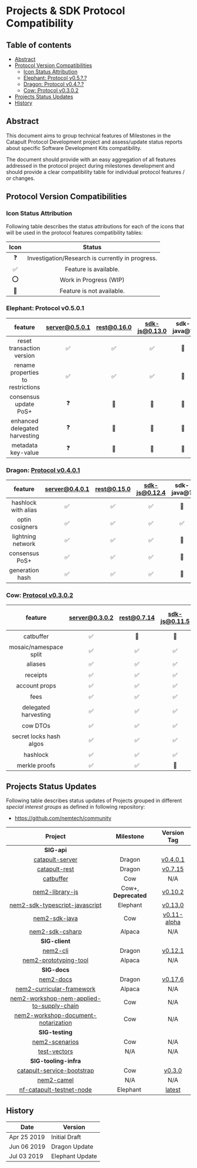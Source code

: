 # Projects & SDK Protocol Compatibility

## Table of contents

- [Abstract](#abstract)
- [Protocol Version Compatibilities](#protocol-version-compatibilities)
  - [Icon Status Attribution](#icon-status-attribution)
  - [Elephant: Protocol v0.5.?.?](#elephant-protocol-v05)
  - [Dragon: Protocol v0.4.?.?](#dragon-protocol-v04)
  - [Cow: Protocol v0.3.0.2](#cow-protocol-v0302)
- [Projects Status Updates](#projects-status-updates)
- [History](#history)	

## Abstract

This document aims to group technical features of Milestones in the Catapult Protocol Development project and assess/update status reports about specific Software Development Kits compatibility.

The document should provide with an easy aggregation of all features addressed in the protocol project during milestones development and should provide a clear compatibility table for individual protocol features / or changes.

## Protocol Version Compatibilities

### Icon Status Attribution

Following table describes the status attributions for each of the icons that will be used in the protocol features compatibility tables:

| Icon | Status |
| :-: | :-: |
| :question: | Investigation/Research is currently in progress. |
| :white_check_mark: | Feature is available. |
| :o: | Work in Progress (WIP) |
| :stop_sign: | Feature is not available. |

### Elephant: Protocol v0.5.0.1

| feature | server@0.5.0.1 | rest@0.16.0 | sdk-js@0.13.0 | sdk-java@? | sdk-python@? | sdk-unity@? | sdk-php@? |
| :-: |:-: | :-: | :-: | :-: | :-: | :-: | :-: |
| reset transaction version | :white_check_mark:  | :white_check_mark:  | :white_check_mark:  | :stop_sign:  | :stop_sign: | :stop_sign: | :stop_sign: |
| rename properties to restrictions | :white_check_mark:  | :white_check_mark:  | :white_check_mark:  | :stop_sign:  | :stop_sign: | :stop_sign: | :stop_sign: |
| consensus update PoS+ | :question:  | :stop_sign:  | :stop_sign:  | :stop_sign:  | :stop_sign: | :stop_sign: | :stop_sign: |
| enhanced delegated harvesting | :question:  | :stop_sign:  | :stop_sign:  | :stop_sign:  | :stop_sign: | :stop_sign: | :stop_sign: |
| metadata key-value| :question:  | :stop_sign:  | :stop_sign:  | :stop_sign:  | :stop_sign: | :stop_sign: | :stop_sign: |

### Dragon: [Protocol v0.4.0.1](https://github.com/nemtech/catapult-server/milestone/5)

| feature | server@0.4.0.1 | rest@0.15.0 | sdk-js@0.12.4 | sdk-java@? | sdk-python@? | sdk-unity@? | sdk-php@? |
| :-: |:-: | :-: | :-: | :-: | :-: | :-: | :-: |
| hashlock with alias | :white_check_mark:  | :white_check_mark:  | :white_check_mark:  | :stop_sign:  | :stop_sign: | :stop_sign: | :stop_sign: |
| optin cosigners | :white_check_mark: | :white_check_mark:  | :white_check_mark:  | :white_check_mark:  | :stop_sign: | :stop_sign: | :stop_sign: |
| lightning network | :white_check_mark:  | :white_check_mark:  | :white_check_mark:  | :stop_sign:  | :stop_sign: | :stop_sign: | :stop_sign: |
| consensus PoS+ | :white_check_mark:  | :white_check_mark:  | :white_check_mark:  | :stop_sign:  | :stop_sign: | :stop_sign: | :stop_sign: |
| generation hash | :white_check_mark:  | :white_check_mark:  | :white_check_mark:  | :stop_sign:  | :stop_sign: | :stop_sign: | :stop_sign: |

### Cow: [Protocol v0.3.0.2](https://github.com/nemtech/catapult-server/milestone/3)

| feature | [server@0.3.0.2](https://github.com/nemtech/catapult-server/releases/tag/v0.3.0.2) | [rest@0.7.14](https://github.com/nemtech/catapult-rest/releases/tag/v0.7.14) | [sdk-js@0.11.5](https://github.com/nemtech/nem2-sdk-typescript-javascript/releases/tag/v0.11.5) | [sdk-java@0.11-alpha](https://github.com/nemtech/nem2-sdk-java/releases/tag/v0.11-alpha) | sdk-python@? | sdk-unity@? | sdk-php@? |
| :-: |:-: | :-: | :-: | :-: | :-: | :-: | :-: |
| catbuffer | :white_check_mark:  | :stop_sign:  | :stop_sign:  |  :o: | :stop_sign: | :stop_sign: | :stop_sign: |
| mosaic/namespace split | :white_check_mark:  | :white_check_mark:  | :white_check_mark:  | :white_check_mark:  | :white_check_mark: | :stop_sign: | :stop_sign: |
| aliases | :white_check_mark:  | :white_check_mark:  | :white_check_mark:  | :white_check_mark:  | :white_check_mark: | :stop_sign: | :stop_sign: |
| receipts | :white_check_mark:  | :white_check_mark:  | :white_check_mark:  | :o: | :stop_sign: | :stop_sign: | :stop_sign: |
| account props | :white_check_mark:  | :white_check_mark:  | :white_check_mark:  | :white_check_mark:  | :stop_sign: | :stop_sign: | :stop_sign: |
| fees | :white_check_mark:  | :white_check_mark:  | :white_check_mark:  | :white_check_mark: | :o: | :stop_sign: | :stop_sign: |
| delegated harvesting | :white_check_mark:  | :white_check_mark:  | :white_check_mark:  | :white_check_mark:  | :stop_sign: | :stop_sign: | :stop_sign: |
| cow DTOs | :white_check_mark:  | :white_check_mark:  | :white_check_mark:  | :white_check_mark:  |  :o: | :stop_sign: | :stop_sign: |
| secret locks hash algos | :white_check_mark:  | :white_check_mark:  | :white_check_mark:  | :white_check_mark:  | :stop_sign: | :stop_sign: | :stop_sign: |
| hashlock | :white_check_mark:  | :white_check_mark:  | :white_check_mark:  | :white_check_mark:  | :o: | :stop_sign: | :stop_sign: |
| merkle proofs | :white_check_mark:  | :white_check_mark:  | :stop_sign:  | :stop_sign:  | :stop_sign: | :stop_sign: | :stop_sign: |

## Projects Status Updates

Following table describes status updates of Projects grouped in different _special interest groups_ as defined in following repository:

  - https://github.com/nemtech/community

| Project | Milestone | Version Tag |
| :-:  | :-: | :-: |
|**SIG-api** | | |
| [catapult-server](https://github.com/nemtech/catapult-server) | Dragon | [v0.4.0.1](https://github.com/nemtech/catapult-server/releases/tag/v0.4.0.1) |
| [catapult-rest](https://github.com/nemtech/catapult-server) | Dragon | [v0.7.15](https://github.com/nemtech/catapult-rest/releases/tag/v0.7.15) |
| [catbuffer](https://github.com/nemtech/catbuffer) | Cow | N/A |
| [nem2-library-js](https://github.com/nemtech/nem2-library-js) | Cow+, **Deprecated** | [v0.10.2](https://github.com/nemtech/nem2-library-js/releases/tag/v0.10.2) |
| [nem2-sdk-typescript-javascript](https://github.com/nemtech/nem2-sdk-typescript-javascript) | Elephant | [v0.13.0](https://github.com/nemtech/nem2-sdk-typescript-javascript/releases/tag/v0.13.0) |
| [nem2-sdk-java](https://github.com/nemtech/nem2-sdk-java) | Cow | [v0.11-alpha](https://github.com/nemtech/nem2-sdk-java/releases/tag/v0.11-alpha) |
| [nem2-sdk-csharp](https://github.com/nemtech/nem2-sdk-csharp) | Alpaca | N/A |
|**SIG-client** | | |
| [nem2-cli](https://github.com/nemtech/nem2-cli) | Dragon | [v0.12.1](https://github.com/nemtech/nem2-cli/releases/tag/v0.12.1) |
| [nem2-prototyping-tool](https://github.com/nemtech/nem2-prototyping-tool) | Alpaca | N/A | Depends on SDK update.|
|**SIG-docs** | | |
| [nem2-docs](https://github.com/nemtech/nem2-docs) | Dragon | [v0.17.6](https://github.com/nemtech/nem2-docs/releases/tag/v0.17.6) |
| [nem2-curricular-framework](https://github.com/nemtech/nem2-curricular-framework) | Alpaca | N/A|
| [nem2-workshop-nem-applied-to-supply-chain](https://github.com/nemtech/nem2-workshop-nem-applied-to-supply-chain) | Cow | N/A |
| [nem2-workshop-document-notarization](https://github.com/nemtech/nem2-workshop-document-notarization) | Cow |  N/A |
|**SIG-testing** | | |
| [nem2-scenarios](https://github.com/nemtech/nem2-scenarios) | Cow | N/A |
| [test-vectors](https://github.com/nemtech/test-vectors) | N/A | N/A |
|**SIG-tooling-infra** | | |
| [catapult-service-bootstrap](https://github.com/nemtech/catapult-service-bootstrap) | Cow | [v0.3.0](https://github.com/tech-bureau/catapult-service-bootstrap/releases/tag/v0.3.0) |
| [nem2-camel](https://github.com/nemtech/nem2-camel) | N/A | N/A |
| [nf-catapult-testnet-node](https://github.com/nemfoundation/nf-catapult-testnet-node/tree/testnet-node) | Elephant | [latest](https://github.com/nemfoundation/nf-catapult-testnet-node/tree/elephant) |

## History

| **Date**      | **Version**     |
| ------------- | --------------- |
| Apr 25 2019   | Initial Draft   |
| Jun 06 2019   | Dragon Update   |
| Jul 03 2019   | Elephant Update |
